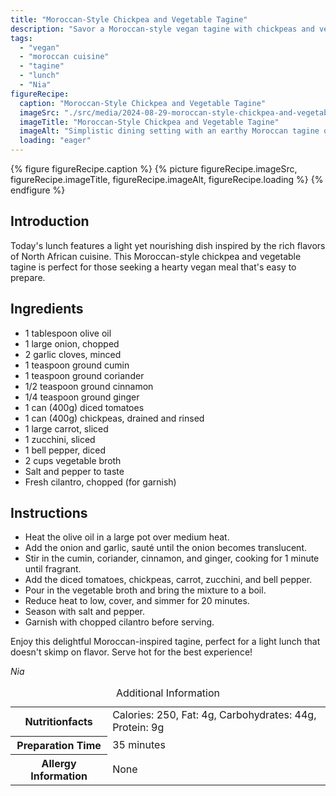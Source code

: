 ```yaml
---
title: "Moroccan-Style Chickpea and Vegetable Tagine"
description: "Savor a Moroccan-style vegan tagine with chickpeas and vegetables, perfect for a light and nutritious lunch."
tags:
  - "vegan"
  - "moroccan cuisine"
  - "tagine"
  - "lunch"
  - "Nia"
figureRecipe: 
  caption: "Moroccan-Style Chickpea and Vegetable Tagine"
  imageSrc: "./src/media/2024-08-29-moroccan-style-chickpea-and-vegetable-tagine-2266.png"
  imageTitle: "Moroccan-Style Chickpea and Vegetable Tagine"
  imageAlt: "Simplistic dining setting with an earthy Moroccan tagine on a wooden table, showcasing a vibrant chickpea and vegetable stew, garnished with cilantro."
  loading: "eager"
---
```


{% figure figureRecipe.caption %}
{% picture figureRecipe.imageSrc, figureRecipe.imageTitle, figureRecipe.imageAlt, figureRecipe.loading %}
{% endfigure %}

## Introduction

Today's lunch features a light yet nourishing dish inspired by the rich flavors of North African cuisine. This Moroccan-style chickpea and vegetable tagine is perfect for those seeking a hearty vegan meal that's easy to prepare.

## Ingredients

- 1 tablespoon olive oil 
- 1 large onion, chopped 
- 2 garlic cloves, minced 
- 1 teaspoon ground cumin 
- 1 teaspoon ground coriander 
- 1/2 teaspoon ground cinnamon 
- 1/4 teaspoon ground ginger 
- 1 can (400g) diced tomatoes 
- 1 can (400g) chickpeas, drained and rinsed 
- 1 large carrot, sliced 
- 1 zucchini, sliced 
- 1 bell pepper, diced 
- 2 cups vegetable broth 
- Salt and pepper to taste 
- Fresh cilantro, chopped (for garnish)

## Instructions

- Heat the olive oil in a large pot over medium heat. 
- Add the onion and garlic, sauté until the onion becomes translucent. 
- Stir in the cumin, coriander, cinnamon, and ginger, cooking for 1 minute until fragrant. 
- Add the diced tomatoes, chickpeas, carrot, zucchini, and bell pepper. 
- Pour in the vegetable broth and bring the mixture to a boil. 
- Reduce heat to low, cover, and simmer for 20 minutes. 
- Season with salt and pepper. 
- Garnish with chopped cilantro before serving.

Enjoy this delightful Moroccan-inspired tagine, perfect for a light lunch that doesn't skimp on flavor. Serve hot for the best experience!

*Nia*

<table><caption class='sr-only'>Additional Information</caption><tr><th>Nutritionfacts</th><td>Calories: 250, Fat: 4g, Carbohydrates: 44g, Protein: 9g&nbsp;</td></tr><tr><th>Preparation Time</th><td>35 minutes&nbsp;</td></tr><tr><th>Allergy Information</th><td>None&nbsp;</td></tr></table>

